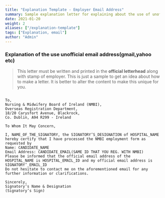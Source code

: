 ```yaml
---
title: "Explanation Template - Employer Email Address"
summary: Sample explanation letter for explaining about the use of unofficial email address
date: 2021-01-20
weight: 2
aliases: ["/explanation-template"]
tags: ["Explanation, email"]
author: "Admin"
---
```


### Explanation of the use unofficial email address(gmail,yahoo etc)
> This letter must be written and printed in the **official letterhead** along with stamp of employer. This is just a sample to get an idea about how to make a letter. It is better to alter the content to make this unique for you. 

```gist

To,
Nursing & Midwifery Board of Ireland (NMBI),
Overseas Registration Department,
18/20 Carysfort Avenue, Blackrock,
Co. Dublin, A94 R299 - Ireland

To Whom It May Concern,

I, NAME_OF_THE_SIGNATORY, the SIGNATORY’S_DESIGNATION of HOSPITAL_NAME hereby certify that I have processed the NMBI employment form as requested by 
Name: CANDIDATE_NAME
Email Address: CANDIDATE_EMAIL(SAME ID THAT YOU REG. WITH NMBI)
Please be informed that the official email address of the HOSPITAL_NAME is HOSPITAL_EMAIL_ID and my official email address is SIGNATORY’_EMAIL_ID
Do not hesitate to contact me on the aforementioned email for any further information or clarifications.  

Sincerely, 
Signatory’s Name & Designation
(Signatory’s Sign)


```
